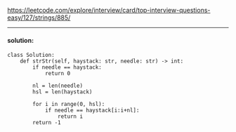https://leetcode.com/explore/interview/card/top-interview-questions-easy/127/strings/885/

---

#### solution:

```
class Solution:
    def strStr(self, haystack: str, needle: str) -> int:
        if needle == haystack:
            return 0

        nl = len(needle)
        hsl = len(haystack)

        for i in range(0, hsl):
            if needle == haystack[i:i+nl]:
                return i
        return -1
```
